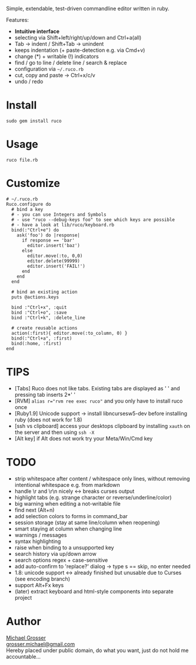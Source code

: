 Simple, extendable, test-driven commandline editor written in ruby.

Features:

 - **Intuitive interface**
 - selecting via Shift+left/right/up/down and Ctrl+a(all)
 - Tab -> indent / Shift+Tab -> unindent
 - keeps indentation (+ paste-detection e.g. via Cmd+v)
 - change (*) + writable (!) indicators
 - find / go to line / delete line / search & replace
 - configuration via `~/.ruco.rb`
 - cut, copy and paste -> Ctrl+x/c/v
 - undo / redo

Install
=======
    sudo gem install ruco

Usage
=====
    ruco file.rb

Customize
=========

    # ~/.ruco.rb
    Ruco.configure do
      # bind a key
      # - you can use Integers and Symbols
      # - use "ruco --debug-keys foo" to see which keys are possible
      # - have a look at lib/ruco/keyboard.rb
      bind(:"Ctrl+e") do
        ask('foo') do |response|
          if response == 'bar'
            editor.insert('baz')
          else
            editor.move(:to, 0,0)
            editor.delete(99999)
            editor.insert('FAIL!')
          end
        end
      end

      # bind an existing action
      puts @actions.keys

      bind :"Ctrl+x", :quit
      bind :"Ctrl+o", :save
      bind :"Ctrl+k", :delete_line

      # create reusable actions
      action(:first){ editor.move(:to_column, 0) }
      bind(:"Ctrl+a", :first)
      bind(:home, :first)
    end

TIPS
====
 - [Tabs] Ruco does not like tabs. Existing tabs are displayed as ' ' and pressing tab inserts 2*' '
 - [RVM] `alias r="rvm ree exec ruco"` and you only have to install ruco once 
 - [Ruby1.9] Unicode support -> install libncursesw5-dev before installing ruby (does not work for 1.8)
 - [ssh vs clipboard] access your desktops clipboard by installing `xauth` on the server and then using `ssh -X`
 - [Alt key] if Alt does not work try your Meta/Win/Cmd key

TODO
=====
 - strip whitespace after content / whitespace only lines, without removing intentional whitespace e.g. from markdown
 - handle \\r and \\r\\n nicely <-> breaks curses output
 - highlight tabs (e.g. strange character or reverse/underline/color)
 - big warning when editing a not-writable file
 - find next (Alt+n)
 - add selection colors to forms in command_bar
 - session storage (stay at same line/column when reopening)
 - smart staying at column when changing line
 - warnings / messages
 - syntax highlighting
 - raise when binding to a unsupported key
 - search history via up/down arrow
 - search options regex + case-sensitive
 - add auto-confirm to 'replace?' dialog -> type s == skip, no enter needed
 - 1.8: unicode support <-> already finished but unusable due to Curses (see encoding branch)
 - support Alt+Fx keys
 - (later) extract keyboard and html-style components into separate project

Author
======
[Michael Grosser](http://grosser.it)  
grosser.michael@gmail.com  
Hereby placed under public domain, do what you want, just do not hold me accountable...
